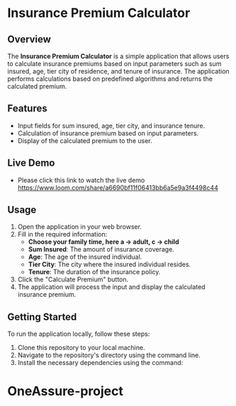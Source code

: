 # Insurance Premium Calculator

## Overview

The **Insurance Premium Calculator** is a simple application that allows users to calculate insurance premiums based on input parameters such as sum insured, age, tier city of residence, and tenure of insurance. The application performs calculations based on predefined algorithms and returns the calculated premium.

## Features

- Input fields for sum insured, age, tier city, and insurance tenure.
- Calculation of insurance premium based on input parameters.
- Display of the calculated premium to the user.

## Live Demo
- Please click this link to watch the live demo https://www.loom.com/share/a6690bf11f06413bb6a5e9a3f4498c44

## Usage

1. Open the application in your web browser.
2. Fill in the required information:
   - **Choose your family time, here a -> adult, c -> child**
   - **Sum Insured**: The amount of insurance coverage.
   - **Age**: The age of the insured individual.
   - **Tier City**: The city where the insured individual resides.
   - **Tenure**: The duration of the insurance policy.
4. Click the "Calculate Premium" button.
5. The application will process the input and display the calculated insurance premium.

## Getting Started

To run the application locally, follow these steps:

1. Clone this repository to your local machine.
2. Navigate to the repository's directory using the command line.
3. Install the necessary dependencies using the command:
# OneAssure-project

